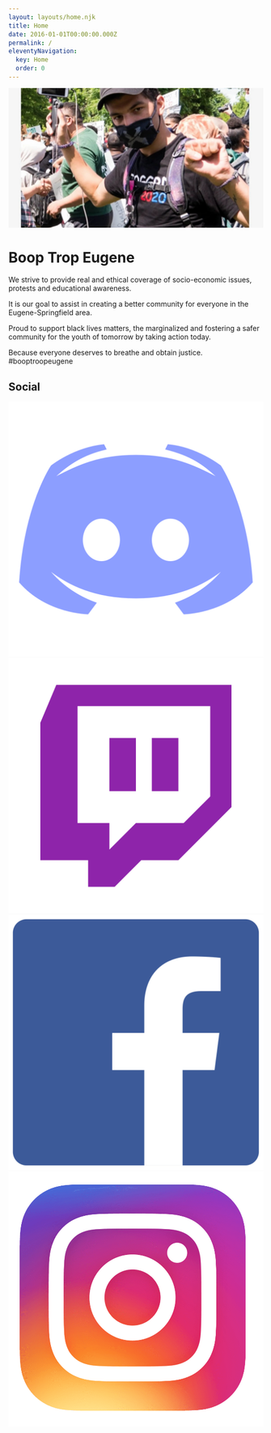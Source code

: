 ```yaml
---
layout: layouts/home.njk
title: Home
date: 2016-01-01T00:00:00.000Z
permalink: /
eleventyNavigation:
  key: Home
  order: 0
---
```


<img class="page-banner" src="/static/img/tre-fist.jpg" alt="Tre - The People's Fist">

# Boop Trop Eugene

We strive to provide real and ethical coverage of socio-economic issues, protests and educational awareness. 

It is our goal to assist in creating a better community for everyone in the Eugene-Springfield area. 

Proud to support black lives matters, the marginalized and fostering a safer community for the youth of tomorrow by taking action today. 

Because everyone deserves to breathe and obtain justice. #booptroopeugene


## Social

<div class="home-social-icons">
<a class="home-social-icon" href="https://discord.gg/FxWwc4u" target="_blank"><img src="/static/img/icons/discord-cutout.png" alt="Discord"></a>
<a class="home-social-icon" href="https://www.twitch.tv/stoggrd81" target="_blank"><img src="/static/img/icons/twitch.png" alt="Twitch.tv"></a>
<a class="home-social-icon" href="https://www.facebook.com/tre.stewart" target="_blank"><img src="/static/img/icons/facebook.png" alt="Facebook"></a>
<a class="home-social-icon" href="https://www.instagram.com/stoggrd" target="_blank"><img src="/static/img/icons/instagram.png" alt="Instagram"></a>

</div>